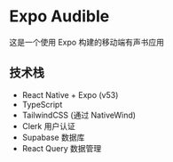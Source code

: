 # Expo Audible

这是一个使用 Expo 构建的移动端有声书应用

## 技术栈

- React Native + Expo (v53)
- TypeScript
- TailwindCSS (通过 NativeWind)
- Clerk 用户认证
- Supabase 数据库
- React Query 数据管理
